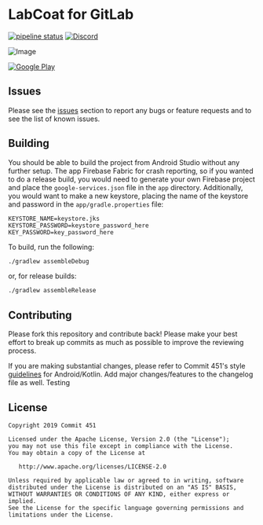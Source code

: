 # LabCoat for GitLab

[![pipeline status](https://gitlab.com/Commit451/LabCoat/badges/master/pipeline.svg)](https://gitlab.com/Commit451/LabCoat/commits/master) [![Discord](https://img.shields.io/discord/304078613114781696.svg)](https://discord.gg/SDxsaKE)

![Image](art/screenshot-1.png)

[![Google Play](https://gitlab.com/Commit451/LabCoat/raw/master/art/google-play-badge.png)](https://play.google.com/store/apps/details?id=com.commit451.gitlab)

## Issues
Please see the [issues](https://gitlab.com/Commit451/LabCoat/issues) section to report any bugs or feature requests and to see the list of known issues.

## Building
You should be able to build the project from Android Studio without any further setup. The app Firebase Fabric for crash reporting, so if you wanted to do a release build, you would need to generate your own Firebase project and place the `google-services.json` file in the `app` directory. Additionally, you would want to make a new keystore, placing the name of the keystore and password in the `app/gradle.properties` file:
```
KEYSTORE_NAME=keystore.jks
KEYSTORE_PASSWORD=keystore_password_here
KEY_PASSWORD=key_password_here
```
To build, run the following:
```bash
./gradlew assembleDebug
```
or, for release builds:
```bash
./gradlew assembleRelease
```

## Contributing
Please fork this repository and contribute back! Please make your best effort to break up commits as much as possible to improve the reviewing process.

If you are making substantial changes, please refer to Commit 451's style [guidelines](https://github.com/Commit451/guidelines) for Android/Kotlin. Add major changes/features to the changelog file as well. Testing

License
--------

    Copyright 2019 Commit 451

    Licensed under the Apache License, Version 2.0 (the "License");
    you may not use this file except in compliance with the License.
    You may obtain a copy of the License at

       http://www.apache.org/licenses/LICENSE-2.0

    Unless required by applicable law or agreed to in writing, software
    distributed under the License is distributed on an "AS IS" BASIS,
    WITHOUT WARRANTIES OR CONDITIONS OF ANY KIND, either express or implied.
    See the License for the specific language governing permissions and
    limitations under the License.
